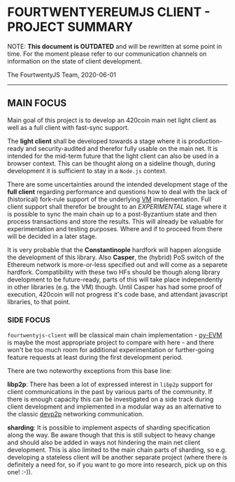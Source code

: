 # FOURTWENTYEREUMJS CLIENT - PROJECT SUMMARY

NOTE:
**This document is OUTDATED** and will be rewritten at some point in time. For the moment please refer to our communication channels on information on the state of client development.

The FourtwentyJS Team, 2020-06-01

---

## MAIN FOCUS

Main goal of this project is to develop an 420coin main net light client as well 
as a full client with fast-sync support.

The **light client** shall be developed towards a stage where it is production-ready and
security-audited and therefor fully usable on the main net. It is intended for the 
mid-term future that the light client can also be used in a browser context. This can
be thought along on a sideline though, during development it is sufficient to stay in a ``Node.js``
context.

There are some uncertainties around the intended development stage of the **full client**
regarding performance and questions how to deal with the lack of 
(historical) fork-rule support of the underlying [VM](https://github.com/420integrated/fourtwentyjs-vm)
implementation. Full client support shall therefor be brought to an *EXPERIMENTAL* stage
where it is possible to sync the main chain up to a post-Byzantium state and then process
transactions and store the results. This will already be valuable for experimentation and
testing purposes. Where and if to proceed from there will be decided in a later stage.

It is very probable that the **Constantinople** hardfork will happen alongside 
the development of this library. Also **Casper**, the (hybrid) PoS switch of the Ethereum
network is more-or-less specified out and will come as a separete hardfork. Compatibility with
these two HFs should be though along library development to be future-ready, parts of this will take place
independently in other libraries (e.g. the VM) though. Until Casper has had some proof of execution, 420coin
will not progress it's code base, and attendant javascript libraries, to that point.

### SIDE FOCUS

``fourtwentyjs-client`` will be classical main chain implementation - [py-EVM](https://github.com/420integrated/go-420coin/py-evm) is maybe the most appropriate project to compare with here - and there won't be too much room
for additional experimentation or further-going feature requests at least during the first development 
period.

There are two noteworthy exceptions from this base line:

**libp2p**: There has been a lot of expressed interest in ``libp2p`` support for client
communications in the past by various parts of the community. If there is enough capacity this can
be investigated on a side track during client development and implemented in a modular 
way as an alternative to the classic [devp2p](https://github.com/420integrated/fourtwentyjs-devp2p) 
networking communication.

**sharding**: It is possible to implement aspects of sharding specification along the way.
Be aware though that this is still subject to heavy change and should also be added in
ways not hindering the main net client development. This is also limited to the main chain
parts of sharding, so e.g. developing a stateless client will be another separate project
(where there is definitely a need for, so if you want to go more into research, pick up on
this one! :-)).





